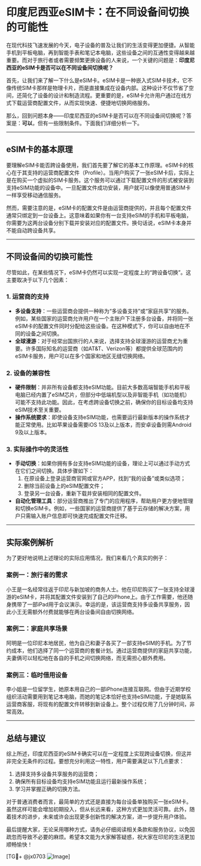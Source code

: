 # 印度尼西亚eSIM卡：在不同设备间切换的可能性

在现代科技飞速发展的今天，电子设备的普及让我们的生活变得更加便捷。从智能手机到平板电脑，再到智能手表和笔记本电脑，这些设备之间的互通性变得越来越重要。而对于旅行者或者需要频繁更换设备的人来说，一个关键的问题是：**印度尼西亚的eSIM卡是否可以在不同设备间切换呢？**

首先，让我们来了解一下什么是eSIM卡。eSIM卡是一种嵌入式SIM卡技术，它不像传统SIM卡那样是物理卡片，而是直接集成在设备内部。这种设计不仅节省了空间，还简化了设备的设计和制造流程。更重要的是，eSIM卡允许用户通过在线方式下载运营商配置文件，从而实现快速、便捷地切换网络服务。

那么，回到问题本身——印度尼西亚的eSIM卡是否可以在不同设备间切换呢？答案是：**可以**，但有一些限制条件。下面我们详细分析一下。

---

## eSIM卡的基本原理

要理解eSIM卡能否跨设备使用，我们首先要了解它的基本工作原理。eSIM卡的核心在于其支持的运营商配置文件（Profile）。当用户购买了一张eSIM卡后，实际上是在购买一个虚拟的SIM卡服务。这个服务可以通过下载配置文件的形式被安装到支持eSIM功能的设备中。一旦配置文件成功安装，用户就可以像使用普通SIM卡一样享受移动通信服务。

然而，需要注意的是，eSIM卡的配置文件是由运营商提供的，并且每个配置文件通常只绑定到一台设备上。这意味着如果你有一台支持eSIM的手机和平板电脑，你需要为这两台设备分别下载并安装对应的配置文件。换句话说，eSIM卡本身并不能自动跨设备共享。

---

## 不同设备间的切换可能性

尽管如此，在某些情况下，eSIM卡仍然可以实现一定程度上的“跨设备切换”。这主要取决于以下几个因素：

### 1. **运营商的支持**
   - **多设备支持**：一些运营商会提供一种称为“多设备支持”或“家庭共享”的服务。例如，某些国家的运营商允许用户在一个主账户下注册多台设备，并将同一张eSIM卡的配置文件同时分配给这些设备。在这种模式下，你可以自由地在不同的设备之间切换。
   - **全球漫游**：对于经常出国旅行的人来说，选择支持全球漫游的运营商尤为重要。许多国际知名的运营商（如AT&T、Verizon等）都提供全球范围内的eSIM卡服务，用户可以在多个国家和地区无缝切换网络。

### 2. **设备的兼容性**
   - **硬件限制**：并非所有设备都支持eSIM功能。目前大多数高端智能手机和平板电脑已经内置了eSIM芯片，但部分中低端机型以及非智能手机（如功能机）可能不支持此功能。因此，在考虑跨设备切换之前，确保你的目标设备均支持eSIM技术至关重要。
   - **操作系统要求**：即使设备支持eSIM功能，也需要运行最新版本的操作系统才能正常使用。比如苹果设备需要iOS 13及以上版本，而安卓设备则需Android 9及以上版本。

### 3. **实际操作中的灵活性**
   - **手动切换**：如果你拥有多台支持eSIM功能的设备，理论上可以通过手动方式在它们之间切换。具体步骤如下：
     1. 在原设备上登录运营商官网或官方APP，找到“我的设备”或类似选项；
     2. 删除当前设备上的eSIM配置文件；
     3. 登录另一台设备，重新下载并安装相同的配置文件。
   - **自动化管理工具**：部分运营商推出了专门的应用程序，帮助用户更方便地管理和切换eSIM卡。例如，一些国家的运营商提供了基于云存储的解决方案，用户只需输入账户信息即可快速完成配置文件迁移。

---

## 实际案例解析

为了更好地说明上述理论的实际应用情况，我们来看几个真实的例子：

### 案例一：旅行者的需求
小王是一名经常往返于印尼与新加坡的商务人士。他在印尼购买了一张支持全球漫游的eSIM卡，并将其配置文件安装到了自己的iPhone上。由于工作需要，他还随身携带了一部iPad用于会议演示。幸运的是，该运营商支持多设备共享服务，因此小王无需额外付费就能够在两台设备间自由切换网络。

### 案例二：家庭共享场景
阿明是一位印尼本地居民，他为自己和妻子各买了一部支持eSIM的手机。为了节约成本，他们选择了同一个运营商的套餐计划。通过运营商提供的家庭共享功能，夫妻俩可以轻松地在各自的手机之间切换网络，而无需担心额外费用。

### 案例三：临时借用设备
李小姐是一位留学生，她原本用自己的一部iPhone连接互联网。但由于近期学校组织活动需要用到笔记本电脑，而她的笔记本恰好也支持eSIM功能，于是她联系运营商客服，将现有的配置文件转移到新设备上。整个过程仅用了几分钟时间，非常高效。

---

## 总结与建议

综上所述，印度尼西亚的eSIM卡确实可以在一定程度上实现跨设备切换，但这并非完全无条件的过程。要想充分利用这一特性，用户需要满足以下几点要求：
1. 选择支持多设备共享服务的运营商；
2. 确保所有目标设备均支持eSIM功能且运行最新操作系统；
3. 学习并掌握正确的切换方法。

对于普通消费者而言，最简单的方式还是直接为每台设备单独购买一张eSIM卡。虽然这样可能会增加初期投入，但从长远来看，这种方式更加灵活可靠。此外，随着技术的进步，未来或许会出现更多创新性的解决方案，进一步提升用户体验。

最后提醒大家，无论采用哪种方式，请务必仔细阅读相关条款和服务协议，以免因疏忽而导致不必要的麻烦。希望本文能为大家解答疑惑，祝大家在印尼的生活更加顺畅愉快！

[TG💪+ @jx0703 ![Image](https://github.com/user-attachments/assets/dbca1d08-cadb-493c-b0ec-ad6f7a83f270)]